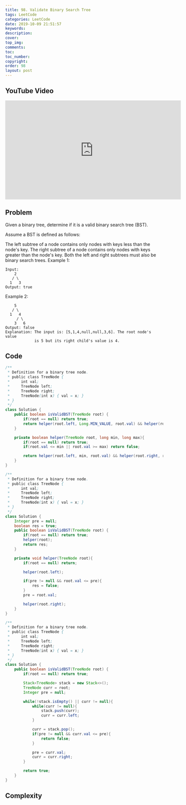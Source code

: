 ```yaml
---
title: 98. Validate Binary Search Tree
tags: LeetCode
categories: LeetCode
date: 2019-10-09 21:51:57
keywords:
description:
cover:
top_img:
comments:
toc:
toc_number:
copyright:
order: 98
layout: post
---
```


## YouTube Video

<iframe width="560" height="315" src="https://www.youtube.com/embed/n_bdrIzrnPA" frameborder="0" allow="accelerometer; autoplay; encrypted-media; gyroscope; picture-in-picture" allowfullscreen></iframe>

## Problem

Given a binary tree, determine if it is a valid binary search tree (BST).

Assume a BST is defined as follows:

The left subtree of a node contains only nodes with keys less than the node's key.
The right subtree of a node contains only nodes with keys greater than the node's key.
Both the left and right subtrees must also be binary search trees.
Example 1:

```
Input:
    2
   / \
  1   3
Output: true
```

Example 2:

```
    5
   / \
  1   4
     / \
    3   6
Output: false
Explanation: The input is: [5,1,4,null,null,3,6]. The root node's value
             is 5 but its right child's value is 4.
```

## Code

```java
/**
 * Definition for a binary tree node.
 * public class TreeNode {
 *     int val;
 *     TreeNode left;
 *     TreeNode right;
 *     TreeNode(int x) { val = x; }
 * }
 */
class Solution {
    public boolean isValidBST(TreeNode root) {
        if(root == null) return true;
        return helper(root.left, Long.MIN_VALUE, root.val) && helper(root.right, root.val, Long.MAX_VALUE);
    }

    private boolean helper(TreeNode root, long min, long max){
        if(root == null) return true;
        if(root.val <= min || root.val >= max) return false;

        return helper(root.left, min, root.val) && helper(root.right, root.val, max);
    }
}
```

```java
/**
 * Definition for a binary tree node.
 * public class TreeNode {
 *     int val;
 *     TreeNode left;
 *     TreeNode right;
 *     TreeNode(int x) { val = x; }
 * }
 */
class Solution {
    Integer pre = null;
    boolean res = true;
    public boolean isValidBST(TreeNode root) {
        if(root == null) return true;
        helper(root);
        return res;
    }

    private void helper(TreeNode root){
        if(root == null) return;

        helper(root.left);

        if(pre != null && root.val <= pre){
            res = false;
        }
        pre = root.val;

        helper(root.right);
    }
}
```

```java
/**
 * Definition for a binary tree node.
 * public class TreeNode {
 *     int val;
 *     TreeNode left;
 *     TreeNode right;
 *     TreeNode(int x) { val = x; }
 * }
 */
class Solution {
    public boolean isValidBST(TreeNode root) {
        if(root == null) return true;

        Stack<TreeNode> stack = new Stack<>();
        TreeNode curr = root;
        Integer pre = null;

        while(!stack.isEmpty() || curr != null){
            while(curr != null){
                stack.push(curr);
                curr = curr.left;
            }

            curr = stack.pop();
            if(pre != null && curr.val <= pre){
                return false;
            }

            pre = curr.val;
            curr = curr.right;
        }

        return true;
    }
}
```

## Complexity
